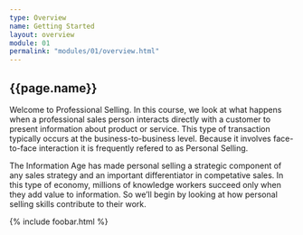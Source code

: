 ```yaml
---
type: Overview
name: Getting Started
layout: overview
module: 01
permalink: "modules/01/overview.html"
---
```


## {{page.name}}

Welcome to Professional Selling. In this course, we look at what happens when a professional sales person interacts directly with a customer to present information about product or service. This type of transaction typically occurs at the business-to-business level. Because it involves face-to-face interaction it is frequently refered to as Personal Selling.

The Information Age has made personal selling a strategic component of any sales strategy and an important differentiator in competative sales. In this type of economy, millions of knowledge workers succeed only when they add value to information. So we’ll begin by looking at how personal selling skills contribute to their work.

{% include foobar.html %}
